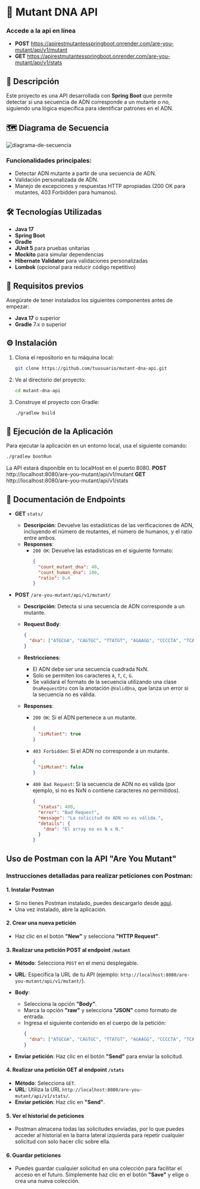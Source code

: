 # 🧬 Mutant DNA API

### Accede a la api en línea
 - **POST** https://apirestmutantesspringboot.onrender.com/are-you-mutant/api/v1/mutant
 - **GET** https://apirestmutantesspringboot.onrender.com/are-you-mutant/api/v1/stats
 

## 📑 Descripción

Este proyecto es una API desarrollada con **Spring Boot** que permite detectar si una secuencia de ADN corresponde a un mutante o no, siguiendo una lógica específica para identificar patrones en el ADN.

## 🗺️ Diagrama de Secuencia
![diagrama-de-secuencia](https://github.com/user-attachments/assets/6131d02d-91d6-4ada-8894-e3bd11378bd8)


### Funcionalidades principales:
- Detectar ADN mutante a partir de una secuencia de ADN.
- Validación personalizada de ADN.
- Manejo de excepciones y respuestas HTTP apropiadas (200 OK para mutantes, 403 Forbidden para humanos).

## 🛠️ Tecnologías Utilizadas

- **Java 17**
- **Spring Boot**
- **Gradle**
- **JUnit 5** para pruebas unitarias
- **Mockito** para simular dependencias
- **Hibernate Validator** para validaciones personalizadas
- **Lombok** (opcional para reducir código repetitivo)

## 🚀 Requisitos previos

Asegúrate de tener instalados los siguientes componentes antes de empezar:

- **Java 17** o superior
- **Gradle** 7.x o superior

## ⚙️ Instalación

1. Clona el repositorio en tu máquina local:
    ```bash
    git clone https://github.com/tuusuario/mutant-dna-api.git
    ```

2. Ve al directorio del proyecto:
    ```bash
    cd mutant-dna-api
    ```

3. Construye el proyecto con Gradle:
    ```bash
    ./gradlew build
    ```

## 🚦 Ejecución de la Aplicación

Para ejecutar la aplicación en un entorno local, usa el siguiente comando:

```bash
./gradlew bootRun
```
La API estará disponible en tu localHost en el puerto 8080.
**POST** http://localhost:8080/are-you-mutant/api/v1/mutant
**GET** http://localhost:8080/are-you-mutant/api/v1/stats

## 📑 Documentación de Endpoints

- **GET** `stats/`
  - **Descripción**: Devuelve las estadísticas de las verificaciones de ADN, incluyendo el número de mutantes, el número de humanos, y el ratio entre ambos.
  - **Responses**:
    - `200 OK`: Devuelve las estadísticas en el siguiente formato:
      ```json
      {
        "count_mutant_dna": 40,
        "count_human_dna": 100,
        "ratio": 0.4
      }
      ```

- **POST** `/are-you-mutant/api/v1/mutant/`
  - **Descripción**: Detecta si una secuencia de ADN corresponde a un mutante.
  - **Request Body**:
    ```json
    {
      "dna": ["ATGCGA", "CAGTGC", "TTATGT", "AGAAGG", "CCCCTA", "TCACTG"]
    }
    ```
  - **Restricciones**:
    - El ADN debe ser una secuencia cuadrada NxN.
    - Solo se permiten los caracteres `A`, `T`, `C`, `G`.
    - Se validará el formato de la secuencia utilizando una clase `DnaRequestDto` con la anotación `@ValidDna`, que lanza un error si la secuencia no es válida.
  
  - **Responses**:
    - `200 OK`: Si el ADN pertenece a un mutante.
      ```json
      {
        "isMutant": true
      }
      ```
    - `403 Forbidden`: Si el ADN no corresponde a un mutante.
      ```json
      {
        "isMutant": false
      }
      ```
    - `400 Bad Request`: Si la secuencia de ADN no es válida (por ejemplo, si no es NxN o contiene caracteres no permitidos).
      ```json
      {
        "status": 400,
        "error": "Bad Request",
        "message": "La solicitud de ADN no es válida.",
        "details": {
          "dna": "El array no es N x N."
        }
      }
      ```

## Uso de Postman con la API "Are You Mutant"

### Instrucciones detalladas para realizar peticiones con Postman:

#### 1. **Instalar Postman**
   - Si no tienes Postman instalado, puedes descargarlo desde [aquí](https://www.postman.com/downloads/).
   - Una vez instalado, abre la aplicación.

#### 2. **Crear una nueva petición**

   - Haz clic en el botón **"New"** y selecciona **"HTTP Request"**.

#### 3. **Realizar una petición POST al endpoint `/mutant`**
   - **Método**: Selecciona `POST` en el menú desplegable.
   - **URL**: Especifica la URL de tu API (ejemplo: `http://localhost:8080/are-you-mutant/api/v1/mutant/`).
   - **Body**: 
     - Selecciona la opción **"Body"**.
     - Marca la opción **"raw"** y selecciona **"JSON"** como formato de entrada.
     - Ingresa el siguiente contenido en el cuerpo de la petición:
       ```json
       {
         "dna": ["ATGCGA", "CAGTGC", "TTATGT", "AGAAGG", "CCCCTA", "TCACTG"]
       }
       ```

   - **Enviar petición**: Haz clic en el botón **"Send"** para enviar la solicitud.

#### 4. **Realizar una petición GET al endpoint `/stats`**
   - **Método**: Selecciona `GET`.
   - **URL**: Utiliza la URL `http://localhost:8080/are-you-mutant/api/v1/stats/`.
   - **Enviar petición**: Haz clic en **"Send"**.

#### 5. **Ver el historial de peticiones**
   - Postman almacena todas las solicitudes enviadas, por lo que puedes acceder al historial en la barra lateral izquierda para repetir cualquier solicitud con solo hacer clic sobre ella.

#### 6. **Guardar peticiones**
   - Puedes guardar cualquier solicitud en una colección para facilitar el acceso en el futuro. Simplemente haz clic en el botón **"Save"** y elige o crea una nueva colección.


